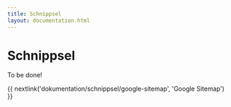 ```yaml
---
title: Schnippsel
layout: documentation.html
---
```


# Schnippsel

To be done!


{{ nextlink('dokumentation/schnippsel/google-sitemap', 'Google Sitemap') }}
